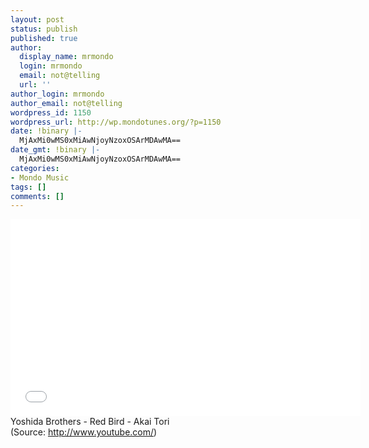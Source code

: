 ```yaml
---
layout: post
status: publish
published: true
author:
  display_name: mrmondo
  login: mrmondo
  email: not@telling
  url: ''
author_login: mrmondo
author_email: not@telling
wordpress_id: 1150
wordpress_url: http://wp.mondotunes.org/?p=1150
date: !binary |-
  MjAxMi0wMS0xMiAwNjoyNzoxOSArMDAwMA==
date_gmt: !binary |-
  MjAxMi0wMS0xMiAwNjoyNzoxOSArMDAwMA==
categories:
- Mondo Music
tags: []
comments: []
---
```

<iframe width="560" height="315" src="//www.youtube.com/embed/p-3kusvKxFc" frameborder="0"> </iframe>
Yoshida Brothers - Red Bird - Akai Tori
<div class="attribution">(<span>Source:</span> <a href="http://www.youtube.com/">http://www.youtube.com/</a>)</div>
